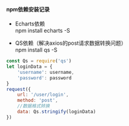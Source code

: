 #### npm依赖安装记录

* Echarts依赖  
    npm install echarts -S
    
* QS依赖（解决axios的post请求数据转换问题）  
    npm install qs -S
```javascript
const Qs = require('qs')
let loginData = {
    'username': username,
    'password': password
}
request({
    url: '/user/login',
    method: 'post',
    //数据格式转换
    data: Qs.stringify(loginData)
})
```